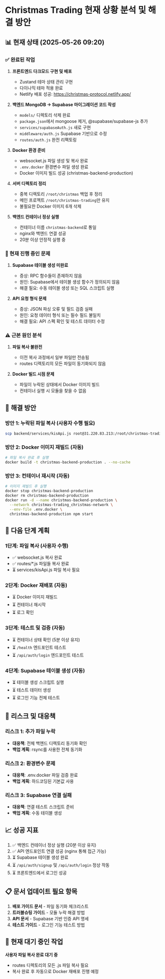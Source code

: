 # Christmas Trading 현재 상황 분석 및 해결 방안

## 📊 현재 상태 (2025-05-26 09:20)

### ✅ 완료된 작업
1. **프론트엔드 다크모드 구현 및 배포**
   - Zustand 테마 상태 관리 구현
   - 다이나믹 테마 적용 완료
   - Netlify 배포 성공: https://christmas-protocol.netlify.app/

2. **백엔드 MongoDB → Supabase 마이그레이션 코드 작성**
   - `models/` 디렉토리 삭제 완료
   - `package.json`에서 mongoose 제거, @supabase/supabase-js 추가
   - `services/supabaseAuth.js` 새로 구현
   - `middleware/auth.js` Supabase 기반으로 수정
   - `routes/auth.js` 완전 리팩토링

3. **Docker 환경 준비**
   - websocket.js 파일 생성 및 복사 완료
   - `.env.docker` 환경변수 파일 생성 완료
   - Docker 이미지 빌드 성공 (christmas-backend-production)

4. **서버 디렉토리 정리**
   - 중복 디렉토리 `/root/christmas` 백업 후 정리
   - 메인 프로젝트 `/root/christmas-trading`만 유지
   - 불필요한 Docker 이미지 6개 삭제

5. **백엔드 컨테이너 정상 실행**
   - 컨테이너 이름 `christmas-backend`로 통일
   - nginx와 백엔드 연결 성공
   - 20분 이상 안정적 실행 중

### 🔄 현재 진행 중인 문제
1. **Supabase 테이블 생성 미완료**
   - 증상: RPC 함수들이 존재하지 않음
   - 원인: Supabase에서 테이블 생성 함수가 정의되지 않음
   - 해결 필요: 수동 테이블 생성 또는 SQL 스크립트 실행

2. **API 요청 형식 문제**
   - 증상: JSON 파싱 오류 및 필드 검증 실패
   - 원인: 요청 데이터 형식 또는 필수 필드 불일치
   - 해결 필요: API 스펙 확인 및 테스트 데이터 수정

### ⚠️ 근본 원인 분석
1. **파일 복사 불완전**
   - 이전 복사 과정에서 일부 파일만 전송됨
   - routes 디렉토리의 모든 파일이 동기화되지 않음

2. **Docker 빌드 시점 문제**
   - 파일이 누락된 상태에서 Docker 이미지 빌드
   - 컨테이너 실행 시 모듈을 찾을 수 없음

## 🎯 해결 방안

### 방안 1: 누락된 파일 복사 (사용자 수행 필요)
```bash
scp backend/services/kisApi.js root@31.220.83.213:/root/christmas-trading/backend/services/
```

### 방안 2: Docker 이미지 재빌드 (자동)
```bash
# 파일 복사 완료 후 실행
docker build -t christmas-backend-production . --no-cache
```

### 방안 3: 컨테이너 재시작 (자동)
```bash
# 이미지 재빌드 후 실행
docker stop christmas-backend-production
docker rm christmas-backend-production
docker run -d --name christmas-backend-production \
  --network christmas-trading_christmas-network \
  --env-file .env.docker \
  christmas-backend-production npm start
```

## 📝 다음 단계 계획

### 1단계: 파일 복사 (사용자 수행)
- ✅ websocket.js 복사 완료
- ✅ routes/*.js 파일들 복사 완료
- ⏳ services/kisApi.js 파일 복사 필요

### 2단계: Docker 재배포 (자동)
- ⏳ Docker 이미지 재빌드
- ⏳ 컨테이너 재시작
- ⏳ 로그 확인

### 3단계: 테스트 및 검증 (자동)
- ⏳ 컨테이너 상태 확인 (5분 이상 유지)
- ⏳ `/health` 엔드포인트 테스트
- ⏳ `/api/auth/login` 엔드포인트 테스트

### 4단계: Supabase 테이블 생성 (자동)
- ⏳ 테이블 생성 스크립트 실행
- ⏳ 테스트 데이터 생성
- ⏳ 로그인 기능 전체 테스트

## 🚨 리스크 및 대응책

### 리스크 1: 추가 파일 누락
- **대응책**: 전체 백엔드 디렉토리 동기화 확인
- **백업 계획**: rsync를 사용한 전체 동기화

### 리스크 2: 환경변수 문제
- **대응책**: .env.docker 파일 검증 완료
- **백업 계획**: 하드코딩된 기본값 사용

### 리스크 3: Supabase 연결 실패
- **대응책**: 연결 테스트 스크립트 준비
- **백업 계획**: 수동 테이블 생성

## 📈 성공 지표
1. ✅ 백엔드 컨테이너 정상 실행 (20분 이상 유지)
2. ✅ API 엔드포인트 연결 성공 (nginx 통해 접근 가능)
3. ⏳ Supabase 테이블 생성 완료
4. ⏳ `/api/auth/signup` 및 `/api/auth/login` 정상 작동
5. ⏳ 프론트엔드에서 로그인 성공

## 📋 문서 업데이트 필요 항목
1. **배포 가이드 문서** - 파일 동기화 체크리스트
2. **트러블슈팅 가이드** - 모듈 누락 해결 방법
3. **API 문서** - Supabase 기반 인증 API 명세
4. **테스트 가이드** - 로그인 기능 테스트 방법

## 🔄 현재 대기 중인 작업
**사용자 파일 복사 완료 대기 중**
- routes 디렉토리의 모든 .js 파일 복사 필요
- 복사 완료 후 자동으로 Docker 재배포 진행 예정 